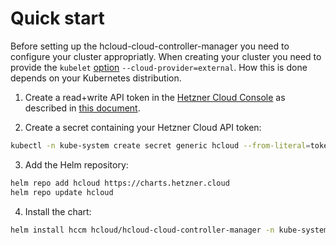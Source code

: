 # Quick start

Before setting up the hcloud-cloud-controller-manager you need to configure your cluster appropriatly. When creating your cluster you need to provide the `kubelet` [option](https://kubernetes.io/docs/reference/command-line-tools-reference/kubelet/#options) `--cloud-provider=external`. How this is done depends on your Kubernetes distribution.

1. Create a read+write API token in the [Hetzner Cloud Console](https://console.hetzner.cloud/) as described in [this document](https://docs.hetzner.com/cloud/api/getting-started/generating-api-token/).

2. Create a secret containing your Hetzner Cloud API token:

```bash
kubectl -n kube-system create secret generic hcloud --from-literal=token=<hcloud API token>
```

3. Add the Helm repository:

```bash
helm repo add hcloud https://charts.hetzner.cloud
helm repo update hcloud
```

4. Install the chart:

```bash
helm install hccm hcloud/hcloud-cloud-controller-manager -n kube-system
```
